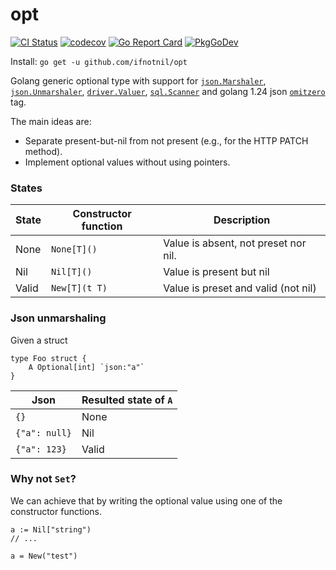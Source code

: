 # opt
[![CI Status](https://github.com/ifnotnil/opt/actions/workflows/ci.yml/badge.svg?branch=main)](https://github.com/ifnotnil/opt/actions/workflows/ci.yml)
[![codecov](https://codecov.io/gh/ifnotnil/opt/graph/badge.svg?token=eMp3iLkJ37)](https://codecov.io/gh/ifnotnil/opt)
[![Go Report Card](https://goreportcard.com/badge/github.com/ifnotnil/opt)](https://goreportcard.com/report/github.com/ifnotnil/opt)
[![PkgGoDev](https://pkg.go.dev/badge/github.com/ifnotnil/opt)](https://pkg.go.dev/github.com/ifnotnil/opt)

Install: `go get -u github.com/ifnotnil/opt`

Golang generic optional type with support for [`json.Marshaler`](https://pkg.go.dev/encoding/json#Marshaler), [`json.Unmarshaler`](https://pkg.go.dev/encoding/json#Unmarshaler), [`driver.Valuer`](https://pkg.go.dev/database/sql/driver#Valuer), [`sql.Scanner`](https://pkg.go.dev/database/sql#Scanner) and golang 1.24 json [`omitzero`](https://tip.golang.org/doc/go1.24#:~:text=with%20the%20new-,omitzero,-option%20in%20the) tag.


The main ideas are:
  * Separate present-but-nil from not present (e.g., for the HTTP PATCH method).
  * Implement optional values without using pointers.

### States
| State  | Constructor function | Description                          |
|--------|----------------------|--------------------------------------|
| None   | `None[T]()`          | Value is absent, not preset nor nil. |
| Nil    | `Nil[T]()`           | Value is present but nil             |
| Valid  | `New[T](t T)`        | Value is preset and valid (not nil)  |


### Json unmarshaling

Given a struct 

```golang
type Foo struct {
	A Optional[int] `json:"a"`
}
```
| Json          | Resulted state of `A` |
|---------------|-----------------------|
| `{}`          | None                  |
| `{"a": null}` | Nil                   |
| `{"a": 123}`  | Valid                 |


### Why not `Set`?
We can achieve that by writing the optional value using one of the constructor functions.

```golang
a := Nil["string")
// ...

a = New("test")
```

